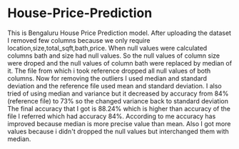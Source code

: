 # House-Price-Prediction
This is Bengaluru House Price Prediction model.
After uploading the dataset I removed few columns because we only require location,size,total_sqft,bath,price.
When null values were calculated columns bath and size had null values. So the null values of column size were droped and the null values of column bath were replaced by median of it. The file from which i took reference dropped all null values of both columns.
Now for removing the outliers I used median and standard deviation and the reference file used mean and standard deviation. I also tried of using median and variance but it decreased by accuracy from 84%(reference file) to 73% so the changed variance back to standard deviation
The final accuracy that I got is 88.24% which is higher than accuracy of the file I referred which had accuracy 84%.
According to me accuracy has improved because median is more precise value than mean. Also I got more values because i didn't dropped the null values but interchanged them with median.
